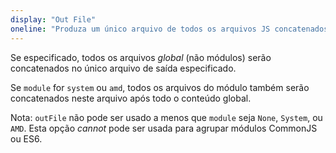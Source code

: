 ```yaml
---
display: "Out File"
oneline: "Produza um único arquivo de todos os arquivos JS concatenados"
---
```


Se especificado, todos os arquivos _global_ (não módulos) serão concatenados no único arquivo de saída especificado.

Se `module` for `system` ou `amd`, todos os arquivos do módulo também serão concatenados neste arquivo após todo o conteúdo global.

Nota: `outFile` não pode ser usado a menos que `module` seja `None`, `System`, ou `AMD`.
Esta opção _cannot_ pode ser usada para agrupar módulos CommonJS ou ES6.
